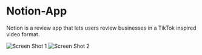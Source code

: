 # Notion-App
Notion is a review app that lets users review businesses in a TikTok inspired video format.


![Screen Shot 1](https://user-images.githubusercontent.com/112662323/218347754-02900c88-c87e-460d-832e-3199e5cda43e.png)
![Screen Shot 2](https://user-images.githubusercontent.com/112662323/218348016-1774579b-e8ea-472f-b634-e422104e8689.png)
